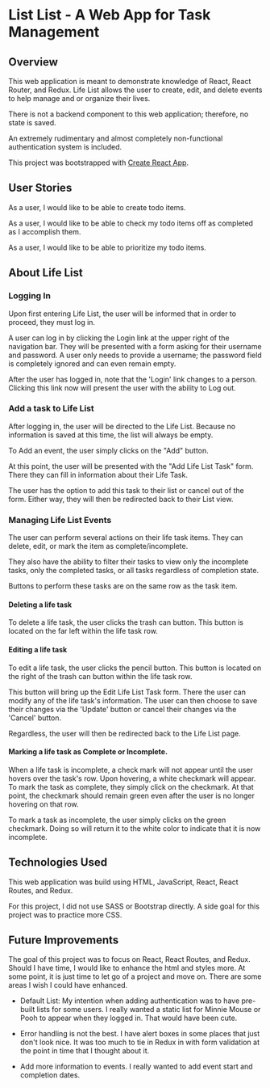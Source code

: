 # List List - A Web App for Task Management
## Overview
This web application is meant to demonstrate knowledge of React, React
Router, and Redux.  Life List allows the user to create, edit, and delete 
events to help manage and or organize their lives.  

There is not a backend component to this web application; therefore, no state is saved.  

An extremely rudimentary and almost completely non-functional authentication 
system is included.  

This project was bootstrapped with [Create React App](https://github.com/facebook/create-react-app).


## User Stories
As a user, I would like to be able to create todo items.

As a user, I would like to be able to check my todo items off as completed as I accomplish them.

As a user, I would like to be able to prioritize my todo items.  


## About Life List

### Logging In
Upon first entering Life List, the user will be informed that in order to proceed, they must log in.  

A user can log in by clicking the Login link at the upper right of the navigation bar.  They will be presented with a form asking for their username and password.  A user only needs to provide a username; the password field is completely ignored and can even remain empty.  

After the user has logged in, note that the 'Login' link changes to a person.  Clicking this link now will present the user with the ability to Log out.  


### Add a task to Life List
After logging in, the user will be directed to the Life List.  Because no
information is saved at this time, the list will always be empty.  

To Add an event, the user simply clicks on the "Add" button.  

At this point, the user will be presented with the "Add Life List Task" form.  There they can fill in information about their Life Task.  

The user has the option to add this task to their list or cancel out of the form.  Either way, they will then be redirected back to their List view.  


### Managing Life List Events
The user can perform several actions on their life task items.  They can delete, edit, or mark the item as complete/incomplete.

They also have the ability to filter their tasks to view only the incomplete tasks, only the completed tasks, or all tasks regardless of completion state.    

Buttons to perform these tasks are on the same row as the task item.  

#### Deleting a life task
To delete a life task, the user clicks the trash can button.  This button is located on the far left within the life task row.  

#### Editing a life task
To edit a life task, the user clicks the pencil button.  This button is located on the right of the trash can button within the life task row.  

This button will bring up the Edit Life List Task form.  There the user can 
modify any of the life task's information.  The user can then choose to save their changes via the 'Update' button or cancel their changes via the 'Cancel' button.

Regardless, the user will then be redirected back to the Life List page.  

#### Marking a life task as Complete or Incomplete.  
When a life task is incomplete, a check mark will not appear until the user
hovers over the task's row.  Upon hovering, a white checkmark will appear.  
To mark the task as complete, they simply click on the checkmark.  At that point, the checkmark should remain green even after the user is no longer hovering on that row.  

To mark a task as incomplete, the user simply clicks on the green checkmark.  Doing so will return it to the white color to indicate that it is
now incomplete.  


## Technologies Used
This web application was build using HTML, JavaScript, React, React Routes, and Redux.  

For this project, I did not use SASS or Bootstrap directly.  A side goal for this project was to practice more CSS.  


## Future Improvements
The goal of this project was to focus on React, React Routes, and Redux.  Should I have time, I would like to enhance the html and styles more.  At some point, it is just time to let go of a project and move on.  There are some areas I wish I could have enhanced.  

- Default List:  My intention when adding authentication was to have pre-built lists for some users.  I really wanted a static list for Minnie Mouse or Pooh to appear when they logged in.  That would have been cute.  

- Error handling is not the best.  I have alert boxes in some places that just don't look nice.  It was too much to tie in Redux in with form validation at the point in time that I thought about it.  

- Add more information to events.  I really wanted to add event start and completion dates.  

